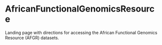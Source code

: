 # AfricanFunctionalGenomicsResource
Landing page with directions for accessing the African Functional Genomics Resource (AFGR) datasets.
